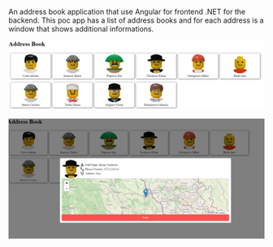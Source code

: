 An address book application that use Angular for frontend .NET for the backend. 
This poc app has a list of address books and for each address is a window that shows additional informations.

![alt-text](https://github.com/AdrianCretu21/address-book/blob/main/addressbook.client/public/images/d1.png)

![alt-text](https://github.com/AdrianCretu21/address-book/blob/main/addressbook.client/public/images/d2.png)
